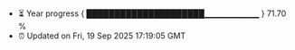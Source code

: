 - ⏳ Year progress { █████████████████████▁▁▁▁▁▁▁▁▁ } 71.70 %
- ⏰ Updated on Fri, 19 Sep 2025 17:19:05 GMT


